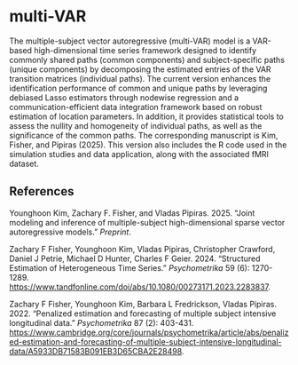 # multi-VAR
The multiple-subject vector autoregressive (multi-VAR) model is a VAR-based high-dimensional time series framework designed to identify commonly shared paths (common components) and subject-specific paths (unique components) by decomposing the estimated entries of the VAR transition matrices (individual paths). The current version enhances the identification performance of common and unique paths by leveraging debiased Lasso estimators through nodewise regression and a communication-efficient data integration framework based on robust estimation of location parameters. In addition, it provides statistical tools to assess the nullity and homogeneity of individual paths, as well as the significance of the common paths. The corresponding manuscript is Kim, Fisher, and Pipiras (2025). This version also includes the R code used in the simulation studies and data application, along with the associated fMRI dataset.

## References

<div id="ref-multivarse">

Younghoon Kim, Zachary F. Fisher, and Vladas Pipiras. 2025.
“Joint modeling and inference of multiple-subject high-dimensional sparse vector autoregressive models.” *Preprint*.

<div id="ref-multivar2">

Zachary F Fisher, Younghoon Kim, Vladas Pipiras, Christopher Crawford, Daniel J Petrie, Michael D Hunter, Charles F Geier. 2024.
“Structured Estimation of Heterogeneous Time Series.” *Psychometrika* 59 (6): 1270-1289.
<https://www.tandfonline.com/doi/abs/10.1080/00273171.2023.2283837>.

<div id="ref-multivar1">

Zachary F Fisher, Younghoon Kim, Barbara L Fredrickson, Vladas Pipiras. 2022.
“Penalized estimation and forecasting of multiple subject intensive longitudinal data.” *Psychometrika* 87 (2): 403-431.
<https://www.cambridge.org/core/journals/psychometrika/article/abs/penalized-estimation-and-forecasting-of-multiple-subject-intensive-longitudinal-data/A5933DB71583B091EB3D65CBA2E28498>.

